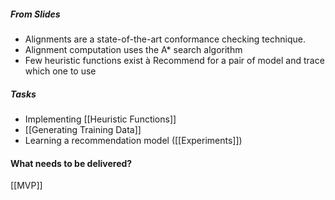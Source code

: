 ##### From Slides

- Alignments are a state-of-the-art conformance checking technique.
- Alignment computation uses the A* search algorithm
- Few heuristic functions exist à Recommend for a pair of model and trace which one to use

##### Tasks
- Implementing [[Heuristic Functions]]
- [[Generating Training Data]]
- Learning a recommendation model ([[Experiments]])

#### What needs to be delivered?
[[MVP]]
